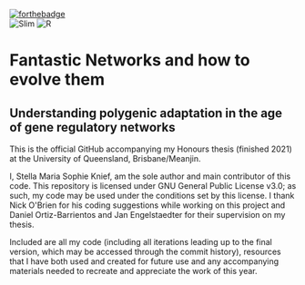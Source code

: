 [![forthebadge](https://img.shields.io/badge/Made_with-Resentment-orange?style=for-the-badge&labelColor=red
)](https://forthebadge.com) 
<br>
 ![Slim](https://img.shields.io/badge/Made%20with-SLiM-br?style=for-the-badge&logo=appveyor) ![R](https://img.shields.io/badge/r-%23276DC3.svg?style=for-the-badge&logo=r&logoColor=white)

# Fantastic Networks and how to evolve them
## Understanding polygenic adaptation in the age of gene regulatory networks

This is the official GitHub accompanying my Honours thesis (finished 2021) at the University of Queensland, Brisbane/Meanjin.  

I, Stella Maria Sophie Knief, am the sole author and main contributor of this code. This repository is licensed under GNU General Public License v3.0; as such, my code may be used under the conditions set by this license. I thank Nick O'Brien for his coding suggestions while working on this project and Daniel Ortiz-Barrientos and Jan Engelstaedter for their supervision on my thesis. 

Included are all my code (including all iterations leading up to the final version, which may be accessed through the commit history), resources that I have both used and created for future use and any accompanying materials needed to recreate and appreciate the work of this year. 
